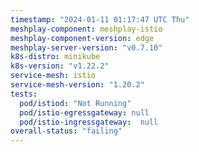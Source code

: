 ```yaml
---
timestamp: "2024-01-11 01:17:47 UTC Thu"
meshplay-component: meshplay-istio
meshplay-component-version: edge
meshplay-server-version: "v0.7.10"
k8s-distro: minikube
k8s-version: "v1.22.2"
service-mesh: istio
service-mesh-version: "1.20.2"
tests:
  pod/istiod: "Not Running"
  pod/istio-egressgateway: null
  pod/istio-ingressgateway:  null
overall-status: "failing"
---
```

